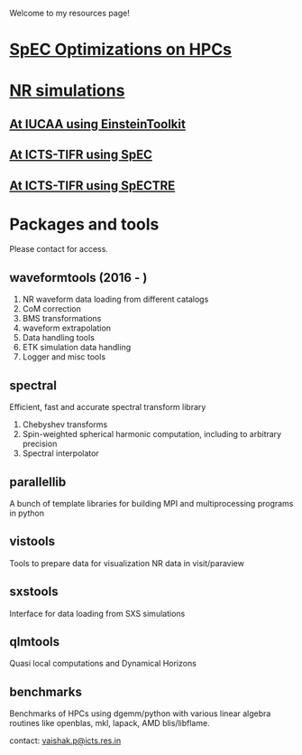 
Welcome to my resources page!


# [SpEC Optimizations on HPCs](optimizations.md)

# [NR simulations](EccentricAlignedPrecessing.md)

## [At IUCAA using EinsteinToolkit](IUCAA_sims.md)
## [At ICTS-TIFR using SpEC](EccentricAlignedPrecessing.md)
## [At ICTS-TIFR using SpECTRE](SpECTRE_sims_ICTS.md)



# Packages and tools

Please contact for access.


## waveformtools (2016 - )
1. NR waveform data loading from different catalogs
2. CoM correction
3. BMS transformations
4. waveform extrapolation
5. Data handling tools
6. ETK simulation data handling
7. Logger and misc tools


## spectral
Efficient, fast and accurate spectral transform library
1. Chebyshev transforms
2. Spin-weighted spherical harmonic computation, including to arbitrary precision
3. Spectral interpolator


## parallellib
A bunch of template libraries for building MPI and multiprocessing programs in python

## vistools
Tools to prepare data for visualization NR data in visit/paraview

## sxstools
Interface for data loading from SXS simulations

## qlmtools
Quasi local computations and Dynamical Horizons 

## benchmarks
Benchmarks of HPCs using dgemm/python with various linear algebra routines like openblas, mkl, lapack, AMD blis/libflame.

contact: vaishak.p@icts.res.in
